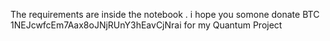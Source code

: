 The requirements are inside the notebook .
i hope you somone donate BTC 1NEJcwfcEm7Aax8oJNjRUnY3hEavCjNrai for my Quantum Project
